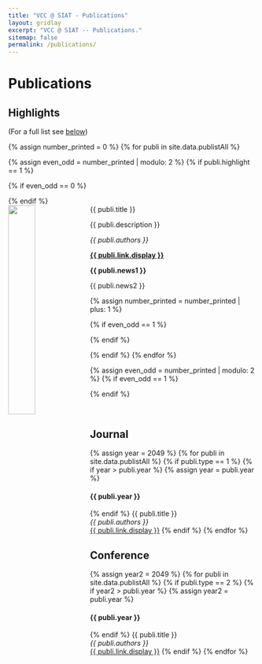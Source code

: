 ```yaml
---
title: "VCC @ SIAT - Publications"
layout: gridlay
excerpt: "VCC @ SIAT -- Publications."
sitemap: false
permalink: /publications/
---
```



# Publications

## Highlights

(For a full list see [below](#jump))

{% assign number_printed = 0 %}
{% for publi in site.data.publistAll %}

{% assign even_odd = number_printed | modulo: 2 %}
{% if publi.highlight == 1 %}

{% if even_odd == 0 %}
<div class="row">
{% endif %}

<div class="col-sm-6 clearfix">
 <div class="well">
  <pubtit>{{ publi.title }}</pubtit>
  <img src="{{ site.url }}{{ site.baseurl }}/images/pubpic/{{ publi.image }}" class="img-responsive" width="33%" style="float: left" />
  <p>{{ publi.description }}</p>
  <p><em>{{ publi.authors }}</em></p>
  <p><strong><a href="{{ publi.link.url }}">{{ publi.link.display }}</a></strong></p>
  <p class="text-danger"><strong> {{ publi.news1 }}</strong></p>
  <p> {{ publi.news2 }}</p>
 </div>
</div>

{% assign number_printed = number_printed | plus: 1 %}

{% if even_odd == 1 %}
</div>
{% endif %}

{% endif %}
{% endfor %}

{% assign even_odd = number_printed | modulo: 2 %}
{% if even_odd == 1 %}
</div>
{% endif %}

<p> &nbsp; </p>

<span id="jump"></span>
## Journal
<span id="jump"></span>
{% assign year = 2049 %}
{% for publi in site.data.publistAll %}
  {% if publi.type == 1 %}
  {% if year > publi.year %}
  {% assign year = publi.year %}
  <h4>{{ publi.year }}</h4>
  {% endif %}
  {{ publi.title }} <br />
  <em>{{ publi.authors }} </em><br /><a href="{{ publi.link.url }}">{{ publi.link.display }}</a>
  {% endif %}
{% endfor %}

## Conference
{% assign year2 = 2049 %}
{% for publi in site.data.publistAll %}
  {% if publi.type == 2 %}
  {% if year2 > publi.year %}
  {% assign year2 = publi.year %}
  <h4>{{ publi.year }}</h4>
  {% endif %}
  {{ publi.title }} <br />
  <em>{{ publi.authors }} </em><br /><a href="{{ publi.link.url }}">{{ publi.link.display }}</a>
  {% endif %}
{% endfor %}